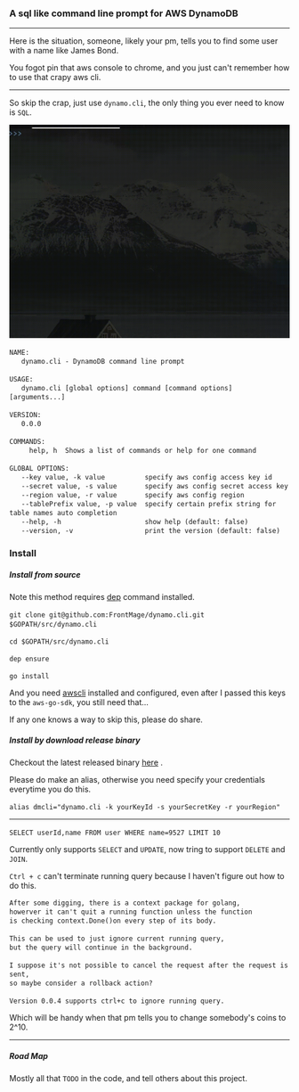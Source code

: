 ### A sql like command line prompt for AWS DynamoDB

---

Here is the situation, someone, likely your pm, tells you to find some user with a name like James Bond.

You fogot pin that aws console to chrome, and you just can't remember how to use that crapy aws cli.

---

So skip the crap, just use `dynamo.cli`, the only thing you ever need to know is `SQL`.

![Screenshot](screenshots/screenshot.gif)

```
NAME:
   dynamo.cli - DynamoDB command line prompt

USAGE:
   dynamo.cli [global options] command [command options] [arguments...]

VERSION:
   0.0.0

COMMANDS:
     help, h  Shows a list of commands or help for one command

GLOBAL OPTIONS:
   --key value, -k value          specify aws config access key id
   --secret value, -s value       specify aws config secret access key
   --region value, -r value       specify aws config region
   --tablePrefix value, -p value  specify certain prefix string for table names auto completion
   --help, -h                     show help (default: false)
   --version, -v                  print the version (default: false)

```

### Install

##### Install from source

Note this method requires [dep](https://github.com/golang/dep) command installed.

`git clone git@github.com:FrontMage/dynamo.cli.git $GOPATH/src/dynamo.cli`

`cd $GOPATH/src/dynamo.cli`

`dep ensure`

`go install`

And you need [awscli](https://aws.amazon.com/cli/) installed and configured, even after I passed this keys to the `aws-go-sdk`, you still need that...

If any one knows a way to skip this, please do share.

##### Install by download release binary

Checkout the latest released binary [here](https://github.com/FrontMage/dynamo.cli/releases) .

Please do make an alias, otherwise you need specify your credentials everytime you do this.

`alias dmcli="dynamo.cli -k yourKeyId -s yourSecretKey -r yourRegion"`

---

`SELECT userId,name FROM user WHERE name=9527 LIMIT 10`

Currently only supports `SELECT` and `UPDATE`, now tring to support `DELETE` and `JOIN`.

`Ctrl + c` can't terminate running query because I haven't figure out how to do this.
```
After some digging, there is a context package for golang,
howerver it can't quit a running function unless the function 
is checking context.Done()on every step of its body.

This can be used to just ignore current running query, 
but the query will continue in the background.

I suppose it's not possible to cancel the request after the request is sent,
so maybe consider a rollback action?

Version 0.0.4 supports ctrl+c to ignore running query.
```

Which will be handy when that pm tells you to change somebody's coins to 2^10.

---

##### Road Map

Mostly all that `TODO` in the code, and tell others about this project.
